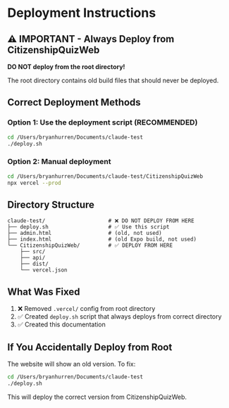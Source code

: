 # Deployment Instructions

## ⚠️ IMPORTANT - Always Deploy from CitizenshipQuizWeb

**DO NOT deploy from the root directory!**

The root directory contains old build files that should never be deployed.

## Correct Deployment Methods

### Option 1: Use the deployment script (RECOMMENDED)
```bash
cd /Users/bryanhurren/Documents/claude-test
./deploy.sh
```

### Option 2: Manual deployment
```bash
cd /Users/bryanhurren/Documents/claude-test/CitizenshipQuizWeb
npx vercel --prod
```

## Directory Structure

```
claude-test/                    # ❌ DO NOT DEPLOY FROM HERE
├── deploy.sh                   # ✅ Use this script
├── admin.html                  # (old, not used)
├── index.html                  # (old Expo build, not used)
└── CitizenshipQuizWeb/         # ✅ DEPLOY FROM HERE
    ├── src/
    ├── api/
    ├── dist/
    └── vercel.json
```

## What Was Fixed

1. ❌ Removed `.vercel/` config from root directory
2. ✅ Created `deploy.sh` script that always deploys from correct directory
3. ✅ Created this documentation

## If You Accidentally Deploy from Root

The website will show an old version. To fix:
```bash
cd /Users/bryanhurren/Documents/claude-test
./deploy.sh
```

This will deploy the correct version from CitizenshipQuizWeb.
